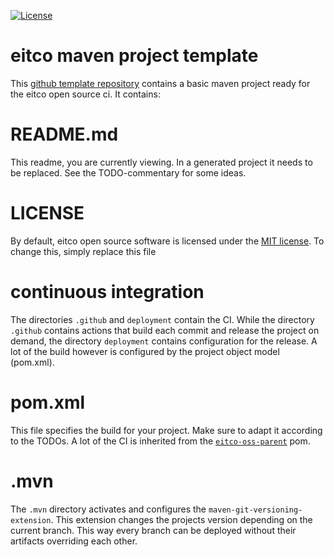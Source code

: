 
[![License](https://img.shields.io/github/license/eitco/bom-maven-plugin.svg?style=for-the-badge)](https://opensource.org/license/mit)


<!-- TODO: this is the documentation for the eitco github maven project template - it will however be generated with 
a project if used. In your project simply replace the content of this file with the documentation of your project.
consider the following additional badges (and adapt them for your project):

[![Build status](https://img.shields.io/github/actions/workflow/status/eitco/<your github project name>/deploy.yaml?branch=main&style=for-the-badge&logo=github)](https://github.com/eitco/<your github project name>/actions/workflows/deploy.yaml)
[![Maven Central Version](https://img.shields.io/maven-central/v/<groupId>/<artifactId>?style=for-the-badge&logo=apachemaven)](https://central.sonatype.com/artifact/<groupId>/<artifactId>)

also check whether the license badge link points to the correct license.
-->

# eitco maven project template

This [github template repository](https://docs.github.com/en/repositories/creating-and-managing-repositories/creating-a-repository-from-a-template) 
contains a basic maven project ready for the eitco open source ci. It contains:

# README.md

This readme, you are currently viewing. In a generated project it needs to be replaced. See the TODO-commentary for 
some ideas.

# LICENSE

By default, eitco open source software is licensed under the [MIT license](https://opensource.org/license/mit). 
To change this, simply replace this file

# continuous integration

The directories `.github` and `deployment` contain the CI. While the directory `.github` contains actions that build 
each commit and release the project on demand, the directory `deployment` contains configuration for the release.
A lot of the build however is configured by the project object model (pom.xml).

# pom.xml

This file specifies the build for your project. Make sure to adapt it according to the TODOs. A lot of the 
CI is inherited from the [`eitco-oss-parent`](https://github.com/eitco/eitco-oss-parent) pom.

# .mvn

The `.mvn` directory activates and configures the `maven-git-versioning-extension`. This extension changes the 
projects version depending on the current branch. This way every branch can be deployed without their artifacts
overriding each other.
